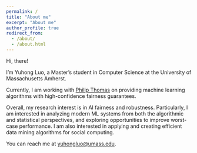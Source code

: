 ```yaml
---
permalink: /
title: "About me"
excerpt: "About me"
author_profile: true
redirect_from: 
  - /about/
  - /about.html
---
```


Hi, there!

I’m Yuhong Luo, a Master’s student in Computer Science at the University of Massachusetts Amherst.

Currently, I am working with [Philip Thomas](https://people.cs.umass.edu/~pthomas/) on providing machine learning algorithms with high-confidence fairness guarantees.

Overall, my research interest is in AI fairness and robustness. Particularly, I am interested in analyzing modern ML systems from both the algorithmic and statistical perspectives, and exploring opportunities to improve worst-case performance. I am also interested in applying and creating efficient data mining algorithms for social computing.

You can reach me at yuhongluo@umass.edu.
